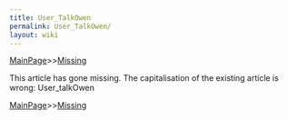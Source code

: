 ```yaml
---
title: User_TalkOwen
permalink: User_TalkOwen/
layout: wiki
---
```


[MainPage](/keeperrl_wiki/ "wikilink")>>[Missing](/keeperrl_wiki/Missing "wikilink")


This article has gone missing.
The capitalisation of the existing article is wrong: User_talkOwen

[MainPage](/keeperrl_wiki/ "wikilink")>>[Missing](/keeperrl_wiki/Missing "wikilink")

